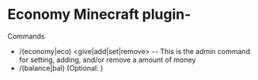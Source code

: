 # Economy Minecraft plugin-

Commands
- /(economy|eco) <give|add|set|remove> <player> <ammount>
 -- This is the admin command for setting, adding, and/or remove a amount of money
- /(balance|bal) (Optional: <player>)
